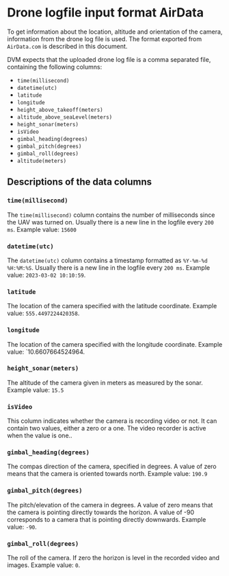 # Drone logfile input format AirData

To get information about the location, altitude and orientation of the camera, information from the drone log file is used. The format exported from `AirData.com` is described in this document.

DVM expects that the uploaded drone log file is a comma separated file, containing the following columns:

- `time(millisecond)`
- `datetime(utc)`
- `latitude`
- `longitude`
- `height_above_takeoff(meters)`
- `altitude_above_seaLevel(meters)`
- `height_sonar(meters)`
- `isVideo`
- `gimbal_heading(degrees)`
- `gimbal_pitch(degrees)`
- `gimbal_roll(degrees)`
- `altitude(meters)`

## Descriptions of the data columns

### `time(millisecond)`

The `time(millisecond)` column contains the number of milliseconds since the UAV was turned on. Usually there is a new line in the logfile every `200 ms`.
Example value: `15600`

### `datetime(utc)`

The `datetime(utc)` column contains a timestamp formatted as `%Y-%m-%d %H:%M:%S`. Usually there is a new line in the logfile every `200 ms`.
Example value: `2023-03-02 10:10:59`.

### `latitude`

The location of the camera specified with the latitude coordinate.
Example value: `555.4497224420358`.

### `longitude`

The location of the camera specified with the longitude coordinate.
Example value: `10.6607664524964.

### `height_sonar(meters)`

The altitude of the camera given in meters as measured by the sonar.
Example value: `15.5`

### `isVideo`

This column indicates whether the camera is recording video or not. It can contain two values, either a zero or a one. The video recorder is active when the value is one..

### `gimbal_heading(degrees)`

The compas direction of the camera, specified in degrees. A value of zero means that the camera is oriented towards north.
Example value: `190.9`

### `gimbal_pitch(degrees)`

The pitch/elevation of the camera in degrees. A value of zero means that the camera is pointing directly towards the horizon. A value of -90 corresponds to a camera that is pointing directly downwards.
Example value: `-90`.

### `gimbal_roll(degrees)`

The roll of the camera. If zero the horizon is level in the recorded video and images.
Example value: `0`.
